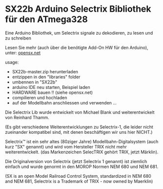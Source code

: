 # SX22b Arduino Selectrix Bibliothek für den ATmega328

Eine Arduino Bibliothek, um Selectrix signale zu dekodieren, zu lesen und zu schreiben

Lesen Sie mehr (auch über die benötigte Add-On HW für den Arduino), unter:
<a href="http://opensx.net">opensx.net</a>

usage: 
- SX22b-master.zip herunterladen 
- entzippen in den "libraries" folder
- umbennen in "SX22b"
- arduino IDE neu starten, Beispiel laden
- HARDWARE bauen !! (siehe opensx.net)
- compilieren und hochladen
- auf der Modellbahn anschliessen und verwenden ...

Die Selectrix Lib wurde entwickelt von Michael Blank und weiterentwickelt von Reinhard Thamm.

(Es gibt verschiedene Weiterentwicklungen zu Selectrix-1, die leider nicht zueinander kompatibel sind, mit denen beschäftigen wir uns hier NICHT.)

Selectrix™ ist ein sehr altes (80ziger Jahre) Modellbahn-Digitalsystem (auch kurz "SX" genannt) und wird vom Hersteller TRIX nicht mehr weiterentwickelt. (das Markenzeichen SelecTRIX gehört TRIX, jetzt Märklin).

Die Originalversion von Selectrix (jetzt Selectrix 1 genannt) ist ziemlich einfach und wurde genormt in den MOROP Normen NEM 680 und NEM 681.


(SX is an open Model Railroad Control System, standardized in
NEM 680 and NEM 681, Selectrix is a Trademark of TRIX - now owned by
Maerklin)
